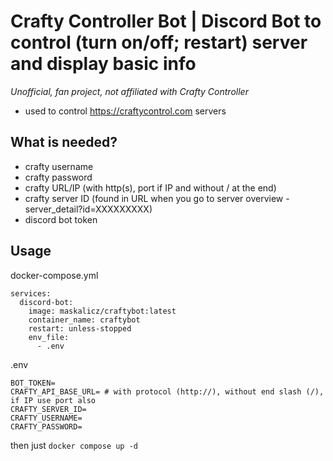 # Crafty Controller Bot | Discord Bot to control (turn on/off; restart) server and display basic info
*Unofficial, fan project, not affiliated with Crafty Controller*

- used to control https://craftycontrol.com servers

## What is needed?
- crafty username
- crafty password
- crafty URL/IP (with http(s), port if IP and without / at the end)
- crafty server ID (found in URL when you go to server overview - server_detail?id=XXXXXXXXX)
- discord bot token

## Usage
docker-compose.yml
```
services:
  discord-bot:
    image: maskalicz/craftybot:latest
    container_name: craftybot
    restart: unless-stopped
    env_file:
      - .env
```
.env
```
BOT_TOKEN=
CRAFTY_API_BASE_URL= # with protocol (http://), without end slash (/), if IP use port also
CRAFTY_SERVER_ID=
CRAFTY_USERNAME=
CRAFTY_PASSWORD=
```

then just ``docker compose up -d``
